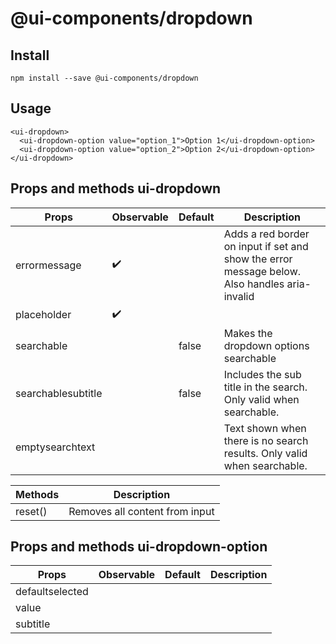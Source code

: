 # @ui-components/dropdown

## Install

```
npm install --save @ui-components/dropdown
```

## Usage

```
<ui-dropdown>
  <ui-dropdown-option value="option_1">Option 1</ui-dropdown-option>
  <ui-dropdown-option value="option_2">Option 2</ui-dropdown-option>
</ui-dropdown>
```

## Props and methods ui-dropdown

| Props              | Observable         | Default | Description                                                                                   |
| ------------------ | ------------------ | ------- | --------------------------------------------------------------------------------------------- |
| errormessage       | :heavy_check_mark: |         | Adds a red border on input if set and show the error message below. Also handles aria-invalid |
| placeholder        | :heavy_check_mark: |         |                                                                                               |
| searchable         |                    | false   | Makes the dropdown options searchable                                                         |
| searchablesubtitle |                    | false   | Includes the sub title in the search. Only valid when searchable.                             |
| emptysearchtext    |                    |         | Text shown when there is no search results. Only valid when searchable.                       |

| Methods | Description                    |
| ------- | ------------------------------ |
| reset() | Removes all content from input |

## Props and methods ui-dropdown-option

| Props           | Observable | Default | Description |
| --------------- | ---------- | ------- | ----------- |
| defaultselected |            |         |             |
| value           |            |         |             |
| subtitle        |            |         |             |
